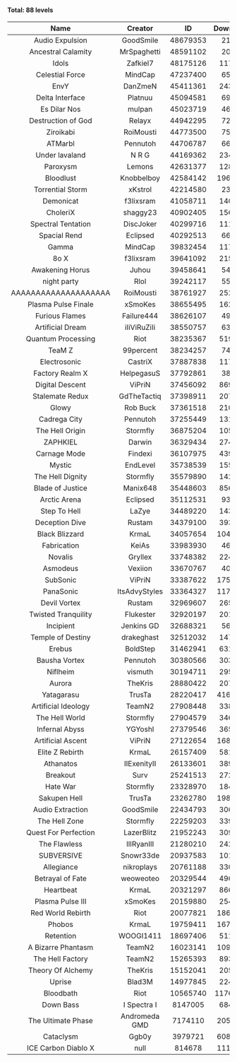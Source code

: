 #### Total: 88 levels

| Name | Creator | ID | Downloads | Likes |
|:---:|:---:|:---:|:---:|:---:|
| Audio Expulsion | GoodSmile | 48679353 | 21817 | 2215
| Ancestral Calamity | MrSpaghetti | 48591102 | 20107 | 2195
| Idols | Zafkiel7 | 48175126 | 117916 | 15957
| Celestial Force  | MindCap | 47237400 | 65911 | 6195
| EnvY | DanZmeN | 45411361 | 243231 | 22099
| Delta Interface | Platnuu | 45094581 | 69351 | 7016
| Es Dilar Nos | mulpan | 45023719 | 46951 | 4245
| Destruction of God | Relayx | 44942295 | 72874 | 7284
| Ziroikabi | RoiMousti | 44773500 | 75981 | 6516
| ATMarbl | Pennutoh | 44706787 | 66327 | 6124
| Under lavaland | N R G | 44169362 | 234988 | 21472
| Paroxysm | Lemons | 42631377 | 128874 | 11062
| Bloodlust | Knobbelboy | 42584142 | 1967086 | 199709
| Torrential Storm | xKstrol | 42214580 | 23307 | 2211
| Demonicat | f3lixsram | 41058711 | 140570 | 11423
| CholeriX | shaggy23 | 40902405 | 156468 | 12374
| Spectral Tentation | DiscJoker | 40299716 | 111403 | 7718
| Spacial Rend | Eclipsed | 40292513 | 66243 | 5723
| Gamma | MindCap | 39832454 | 117487 | 10598
| 8o X | f3lixsram | 39641092 | 215828 | 17359
| Awakening Horus | Juhou | 39458641 | 54905 | 4823
| night party | Rlol | 39242117 | 55099 | 5365
| AAAAAAAAAAAAAAAAAAAA | RoiMousti | 38761927 | 252490 | 16816
| Plasma Pulse Finale | xSmoKes | 38655495 | 162228 | 14915
| Furious Flames | Failure444 | 38626107 | 49592 | 3932
| Artificial Dream | iIiViRuZiIi | 38550757 | 63823 | 5466
| Quantum Processing | Riot | 38235367 | 519369 | 37627
| TeaM Z | 99percent | 38234257 | 74426 | 6034
| Electrosonic | CastriX | 37887838 | 117220 | 10656
| Factory Realm X | HelpegasuS | 37792861 | 38816 | 3933
| Digital Descent | ViPriN | 37456092 | 869266 | 83075
| Stalemate Redux | GdTheTactiq | 37398911 | 207362 | 15778
| Glowy | Rob Buck | 37361518 | 210001 | 21765
| Cadrega City | Pennutoh | 37255449 | 131032 | 12120
| The Hell Origin | Stormfly | 36875204 | 105889 | 8818
| ZAPHKIEL | Darwin | 36329434 | 274401 | 30491
| Carnage Mode | Findexi | 36107975 | 439253 | 42369
| Mystic | EndLevel | 35738539 | 155530 | 14688
| The Hell Dignity | Stormfly | 35579890 | 142922 | 12574
| Blade of Justice | Manix648 | 35448603 | 856263 | 90502
| Arctic Arena | Eclipsed | 35112531 | 93303 | 7253
| Step To Hell | LaZye | 34489220 | 143393 | 14966
| Deception Dive | Rustam | 34379100 | 393231 | 25014
| Black Blizzard | KrmaL | 34057654 | 1049796 | 105049
| Fabrication | KeiAs | 33983930 | 46432 | 5285
| Novalis | Gryllex | 33748382 | 224894 | 20628
| Asmodeus | Vexiion | 33670767 | 40504 | 3935
| SubSonic | ViPriN | 33387622 | 1755900 | 135133
| PanaSonic | ItsAdvyStyles | 33364327 | 1175409 | 159188
| Devil Vortex | Rustam | 32969607 | 265569 | 24217
| Twisted Tranquility | Flukester | 32920197 | 201679 | 20144
| Incipient | Jenkins GD | 32688321 | 56720 | 5281
| Temple of Destiny | drakeghast | 32512032 | 147328 | 14437
| Erebus | BoldStep | 31462941 | 631052 | 59643
| Bausha Vortex | Pennutoh | 30380566 | 303638 | 27786
| Niflheim | vismuth | 30194711 | 295196 | 23459
| Aurora | TheKris | 28880422 | 207072 | 19512
| Yatagarasu  | TrusTa | 28220417 | 4169054 | 401601
| Artificial Ideology | TeamN2 | 27908448 | 338130 | 34279
| The Hell World | Stormfly | 27904579 | 346129 | 25972
| Infernal Abyss | YGYoshI | 27379546 | 365542 | 36799
| Artificial Ascent | ViPriN | 27122654 | 1689694 | 152462
| Elite Z Rebirth | KrmaL | 26157409 | 581423 | 39181
| Athanatos | IIExenityII | 26133601 | 389894 | 44405
| Breakout | Surv | 25241513 | 272553 | 27912
| Hate War | Stormfly | 23328970 | 184074 | 14217
| Sakupen Hell | TrusTa | 23262780 | 1985582 | 149922
| Audio Extraction | GoodSmile | 22434793 | 306647 | 29801
| The Hell Zone | Stormfly | 22259203 | 339094 | 22426
| Quest For Perfection | LazerBlitz | 21952243 | 309094 | 27687
| The Flawless | IlIRyanIlI | 21280210 | 242098 | 22496
| SUBVERSIVE | Snowr33de | 20937583 | 101104 | 13570
| Allegiance | nikroplays | 20761188 | 330752 | 36698
| Betrayal of Fate | weoweoteo | 20329544 | 496771 | 47405
| Heartbeat | KrmaL | 20321297 | 866834 | 78585
| Plasma Pulse III | xSmoKes | 20159880 | 254667 | 25575
| Red World Rebirth | Riot | 20077821 | 1867992 | 128220
| Phobos | KrmaL | 19759411 | 1676787 | 154626
| Retention | WOOGI1411 | 18697406 | 511671 | 65729
| A Bizarre Phantasm | TeamN2 | 16023141 | 1099895 | 112167
| The Hell Factory | TeamN2 | 15265393 | 893539 | 90492
| Theory Of Alchemy | TheKris | 15152041 | 205249 | 15632
| Uprise | Blad3M | 14977845 | 224386 | 21288
| Bloodbath | Riot | 10565740 | 11761124 | 1102293
| Down Bass | I Spectra I | 8147005 | 684029 | 63161
| The Ultimate Phase | Andromeda GMD | 7174110 | 2059387 | 215886
| Cataclysm | Ggb0y | 3979721 | 6089353 | 510336
| ICE Carbon Diablo X | null | 814678 | 1119288 | 82996
